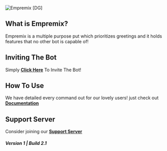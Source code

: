 ![Empremix [DG]](https://cdn.discordapp.com/attachments/680360684399493123/716652143750283325/Empremix_DG.png)

## What is Empremix?

Empremix is a multiple purpose put which prioritizes greetings and it holds features that no other bot is capable of!

## Inviting The Bot

Simply [**Click Here**](https://discordapp.com/oauth2/authorize?client_id=588398820916985873&scope=bot&permissions=470150208) To Invite The Bot!

## How To Use

We have detailed every command out for our lovely users!
just check out [**Documentation**](https://github.com/TheHQE/Empremix/blob/master/Documentation/README.MD)

## Support Server
Consider joining our [**Support Server**](https://discord.gg/HA7UCtr)

##### Version 1 | Build 2.1
